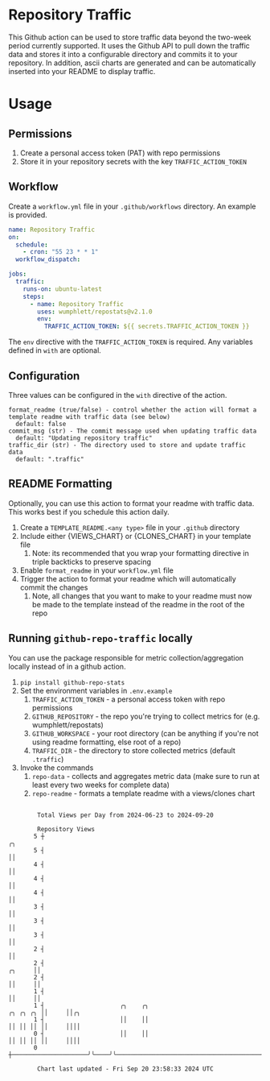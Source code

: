 # Repository Traffic

This Github action can be used to store traffic data beyond the two-week period currently supported.
It uses the Github API to pull down the traffic data and stores it into a configurable directory and commits it to your 
repository. In addition, ascii charts are generated and can be automatically inserted into your README to display traffic.

# Usage
## Permissions
1. Create a personal access token (PAT) with repo permissions
2. Store it in your repository secrets with the key `TRAFFIC_ACTION_TOKEN`

## Workflow
Create a `workflow.yml` file in your `.github/workflows` directory. An example is provided.

```yaml
name: Repository Traffic
on:
  schedule:
    - cron: "55 23 * * 1"
  workflow_dispatch:

jobs:
  traffic:
    runs-on: ubuntu-latest
    steps:
      - name: Repository Traffic
        uses: wumphlett/repostats@v2.1.0
        env:
          TRAFFIC_ACTION_TOKEN: ${{ secrets.TRAFFIC_ACTION_TOKEN }}
```
The `env` directive with the `TRAFFIC_ACTION_TOKEN` is required. Any variables defined in `with` are optional.

## Configuration
Three values can be configured in the `with` directive of the action.
```
format_readme (true/false) - control whether the action will format a template readme with traffic data (see below)
  default: false
commit_msg (str) - The commit message used when updating traffic data
  default: "Updating repository traffic"
traffic_dir (str) - The directory used to store and update traffic data
  default: ".traffic"
```

## README Formatting
Optionally, you can use this action to format your readme with traffic data. This works best if you schedule this action
daily.

1. Create a `TEMPLATE_README.<any type>` file in your `.github` directory
2. Include either {VIEWS_CHART} or {CLONES_CHART} in your template file
   1. Note: its recommended that you wrap your formatting directive in triple backticks to preserve spacing
3. Enable `format_readme` in your `workflow.yml` file
4. Trigger the action to format your readme which will automatically commit the changes
   1. Note, all changes that you want to make to your readme must now be made to the template instead of the readme in the root of the repo

## Running `github-repo-traffic` locally
You can use the package responsible for metric collection/aggregation locally instead of in a github action.

1. `pip install github-repo-stats`
2. Set the environment variables in `.env.example`
   1. `TRAFFIC_ACTION_TOKEN` - a personal access token with repo permissions
   2. `GITHUB_REPOSITORY` - the repo you're trying to collect metrics for (e.g. wumphlett/repostats)
   3. `GITHUB_WORKSPACE` - your root directory (can be anything if you're not using readme formatting, else root of a repo)
   4. `TRAFFIC_DIR` - the directory to store collected metrics (default `.traffic`)
3. Invoke the commands
   1. `repo-data` - collects and aggregates metric data (make sure to run at least every two weeks for complete data)
   2. `repo-readme` - formats a template readme with a views/clones chart

```

        Total Views per Day from 2024-06-23 to 2024-09-20

        Repository Views
       5 ┼                                                                                     ╭╮
       5 ┤                                                                                     ││
       4 ┤                                                                                     ││
       4 ┤                                                                                     ││
       4 ┤                                                                                     ││
       3 ┤                                                                                     ││
       3 ┤                                                                                     ││
       3 ┤                                                                                     ││
       2 ┤                                                                                     ││
       2 ┤                                                                              ╭╮     ││
       2 ┤                                                                              ││     ││
       1 ┤                                                                              ││     ││
       1 ┤                     ╭╮    ╭╮                                        ╭╮ ╭╮ ╭╮ ││     ││╭╮
       1 ┤                     ││    ││                                        ││ ││ ││ ││     ││││
       0 ┤                     ││    ││                                        ││ ││ ││ ││     ││││
       0 ┼─────────────────────╯╰────╯╰────────────────────────────────────────╯╰─╯╰─╯╰─╯╰─────╯╰╯╰

        Chart last updated - Fri Sep 20 23:58:33 2024 UTC
        
```
